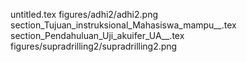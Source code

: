untitled.tex
figures/adhi2/adhi2.png
section_Tujuan_instruksional_Mahasiswa_mampu__.tex
section_Pendahuluan_Uji_akuifer_UA__.tex
figures/supradrilling2/supradrilling2.png
